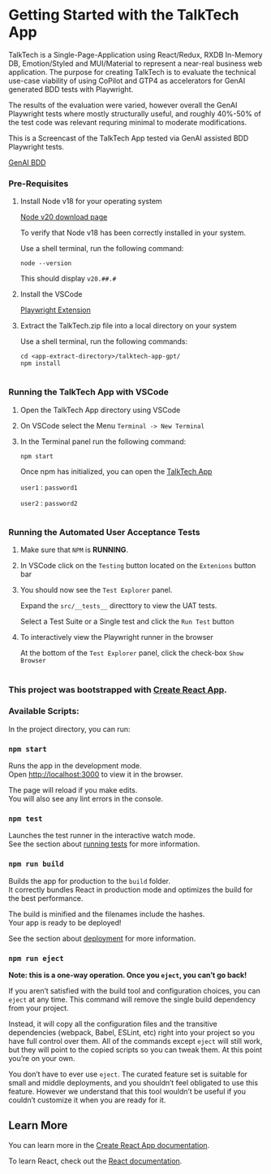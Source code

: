 # Getting Started with the TalkTech App
TalkTech is a Single-Page-Application using React/Redux, RXDB In-Memory DB, Emotion/Styled and MUI/Material to represent a near-real business web application.
The purpose for creating TalkTech is to evaluate the technical use-case viability of using CoPilot and GTP4 as accelerators for GenAI generated BDD tests with Playwright.

The results of the evaluation were varied, however overall the GenAI Playwright tests where mostly structurally useful, and roughly 40%-50% of the test code was relevant requring minimal to moderate modifications.

This is a Screencast of the TalkTech App tested via GenAI assisted BDD Playwright tests.

[GenAI BDD](https://geofoodtruck-test-report.s3.amazonaws.com/teck-talk-uat.gif)


### Pre-Requisites
1. Install Node v18 for your operating system

   [Node v20 download page](https://nodejs.org/en/download/package-manager)

   To verify that Node v18 has been correctly installed in your system.

   Use a shell terminal, run the following command:

   ```
   node --version
   ```
   This should display `v20.##.#`

2. Install the VSCode

   [Playwright Extension](https://marketplace.visualstudio.com/items?itemName=ms-playwright.playwright)

3. Extract the TalkTech.zip file into a local directory on your system
   
   Use a shell terminal, run the following commands:

   ```
   cd <app-extract-directory>/talktech-app-gpt/
   npm install
   ```
#

### Running the TalkTech App with VSCode
1. Open the TalkTech App directory using VSCode
2. On VSCode select the Menu `Terminal -> New Terminal`
3. In the Terminal panel run the following command:
   ```
   npm start
   ```
   Once npm has initialized, you can open the [TalkTech App](http://localhost:3000)
   
   `user1` : `password1`

   `user2` : `password2`

#

### Running the Automated User Acceptance Tests
1. Make sure that `NPM` is **RUNNING**.
2. In VSCode click on the `Testing` button located on the `Extenions` button bar
3. You should now see the `Test Explorer` panel.
   
   Expand the `src/__tests__` directtory to view the UAT tests.

   Select a Test Suite or a Single test and click the `Run Test` button
4. To interactively view the Playwright runner in the browser

   At the bottom of the `Test Explorer` panel, click the check-box `Show Browser`

#

### This project was bootstrapped with [Create React App](https://github.com/facebook/create-react-app).

### Available Scripts:

In the project directory, you can run:

### `npm start`

Runs the app in the development mode.\
Open [http://localhost:3000](http://localhost:3000) to view it in the browser.

The page will reload if you make edits.\
You will also see any lint errors in the console.

### `npm test`

Launches the test runner in the interactive watch mode.\
See the section about [running tests](https://facebook.github.io/create-react-app/docs/running-tests) for more information.

### `npm run build`

Builds the app for production to the `build` folder.\
It correctly bundles React in production mode and optimizes the build for the best performance.

The build is minified and the filenames include the hashes.\
Your app is ready to be deployed!

See the section about [deployment](https://facebook.github.io/create-react-app/docs/deployment) for more information.

### `npm run eject`

**Note: this is a one-way operation. Once you `eject`, you can’t go back!**

If you aren’t satisfied with the build tool and configuration choices, you can `eject` at any time. This command will remove the single build dependency from your project.

Instead, it will copy all the configuration files and the transitive dependencies (webpack, Babel, ESLint, etc) right into your project so you have full control over them. All of the commands except `eject` will still work, but they will point to the copied scripts so you can tweak them. At this point you’re on your own.

You don’t have to ever use `eject`. The curated feature set is suitable for small and middle deployments, and you shouldn’t feel obligated to use this feature. However we understand that this tool wouldn’t be useful if you couldn’t customize it when you are ready for it.

## Learn More

You can learn more in the [Create React App documentation](https://facebook.github.io/create-react-app/docs/getting-started).

To learn React, check out the [React documentation](https://reactjs.org/).
